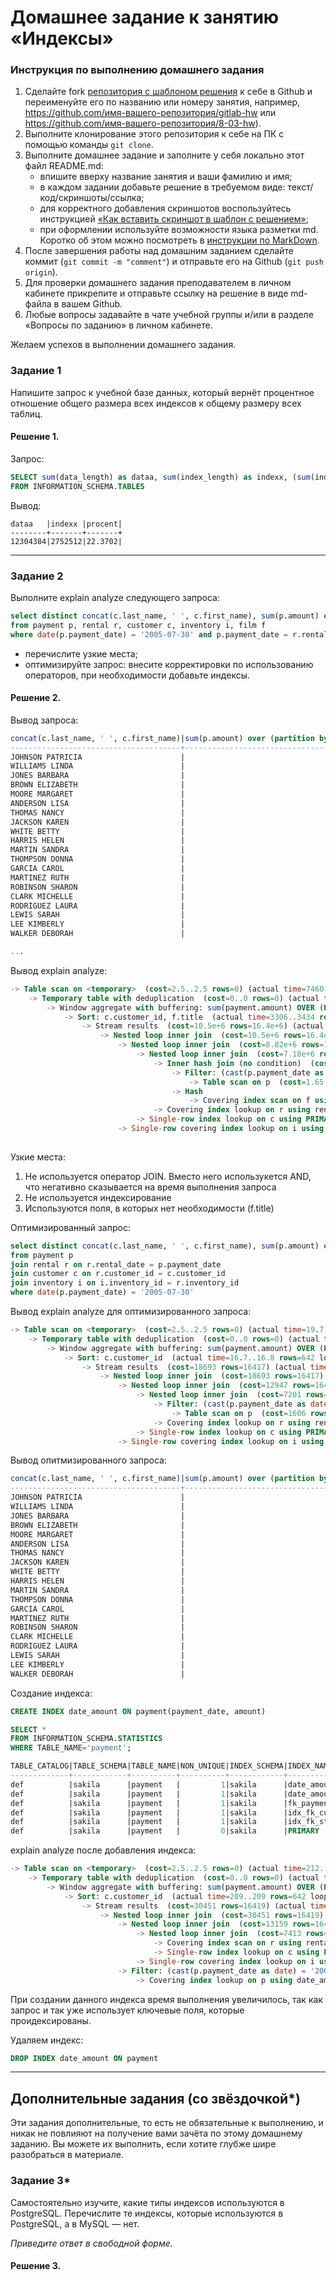 # Домашнее задание к занятию «Индексы»

### Инструкция по выполнению домашнего задания

1. Сделайте fork [репозитория c шаблоном решения](https://github.com/netology-code/sys-pattern-homework) к себе в Github и переименуйте его по названию или номеру занятия, например, https://github.com/имя-вашего-репозитория/gitlab-hw или https://github.com/имя-вашего-репозитория/8-03-hw).
2. Выполните клонирование этого репозитория к себе на ПК с помощью команды `git clone`.
3. Выполните домашнее задание и заполните у себя локально этот файл README.md:
   - впишите вверху название занятия и ваши фамилию и имя;
   - в каждом задании добавьте решение в требуемом виде: текст/код/скриншоты/ссылка;
   - для корректного добавления скриншотов воспользуйтесь инструкцией [«Как вставить скриншот в шаблон с решением»](https://github.com/netology-code/sys-pattern-homework/blob/main/screen-instruction.md);
   - при оформлении используйте возможности языка разметки md. Коротко об этом можно посмотреть в [инструкции по MarkDown](https://github.com/netology-code/sys-pattern-homework/blob/main/md-instruction.md).
4. После завершения работы над домашним заданием сделайте коммит (`git commit -m "comment"`) и отправьте его на Github (`git push origin`).
5. Для проверки домашнего задания преподавателем в личном кабинете прикрепите и отправьте ссылку на решение в виде md-файла в вашем Github.
6. Любые вопросы задавайте в чате учебной группы и/или в разделе «Вопросы по заданию» в личном кабинете.

Желаем успехов в выполнении домашнего задания.

### Задание 1

Напишите запрос к учебной базе данных, который вернёт процентное отношение общего размера всех индексов к общему размеру всех таблиц.

#### Решение 1.

Запрос:

```sql
SELECT sum(data_length) as dataa, sum(index_length) as indexx, (sum(index_length)/sum(data_length)*100) as procent
FROM INFORMATION_SCHEMA.TABLES
```
Вывод:

```
dataa   |indexx |procent|
--------+-------+-------+
12304384|2752512|22.3702|
```
---
### Задание 2

Выполните explain analyze следующего запроса:

```sql
select distinct concat(c.last_name, ' ', c.first_name), sum(p.amount) over (partition by c.customer_id, f.title)
from payment p, rental r, customer c, inventory i, film f
where date(p.payment_date) = '2005-07-30' and p.payment_date = r.rental_date and r.customer_id = c.customer_id and i.inventory_id = r.inventory_id
```

- перечислите узкие места;
- оптимизируйте запрос: внесите корректировки по использованию операторов, при необходимости добавьте индексы.


#### Решение 2.

Вывод запроса:

```sql
concat(c.last_name, ' ', c.first_name)|sum(p.amount) over (partition by c.customer_id, f.title)|
--------------------------------------+--------------------------------------------------------+
JOHNSON PATRICIA                      |                                                   30.95|
WILLIAMS LINDA                        |                                                    5.98|
JONES BARBARA                         |                                                   11.98|
BROWN ELIZABETH                       |                                                    6.98|
MOORE MARGARET                        |                                                    4.99|
ANDERSON LISA                         |                                                   16.98|
THOMAS NANCY                          |                                                   11.97|
JACKSON KAREN                         |                                                   10.98|
WHITE BETTY                           |                                                    4.99|
HARRIS HELEN                          |                                                    4.99|
MARTIN SANDRA                         |                                                    0.99|
THOMPSON DONNA                        |                                                   24.95|
GARCIA CAROL                          |                                                    9.98|
MARTINEZ RUTH                         |                                                    6.98|
ROBINSON SHARON                       |                                                    8.98|
CLARK MICHELLE                        |                                                    0.99|
RODRIGUEZ LAURA                       |                                                    0.99|
LEWIS SARAH                           |                                                   15.98|
LEE KIMBERLY                          |                                                    4.99|
WALKER DEBORAH                        |                                                   12.97|

...

```

Вывод explain analyze:

```sql
-> Table scan on <temporary>  (cost=2.5..2.5 rows=0) (actual time=7460..7460 rows=391 loops=1)
    -> Temporary table with deduplication  (cost=0..0 rows=0) (actual time=7460..7460 rows=391 loops=1)
        -> Window aggregate with buffering: sum(payment.amount) OVER (PARTITION BY c.customer_id,f.title )   (actual time=3307..7217 rows=642000 loops=1)
            -> Sort: c.customer_id, f.title  (actual time=3306..3434 rows=642000 loops=1)
                -> Stream results  (cost=10.5e+6 rows=16.4e+6) (actual time=0.559..2438 rows=642000 loops=1)
                    -> Nested loop inner join  (cost=10.5e+6 rows=16.4e+6) (actual time=0.55..2044 rows=642000 loops=1)
                        -> Nested loop inner join  (cost=8.82e+6 rows=16.4e+6) (actual time=0.54..1736 rows=642000 loops=1)
                            -> Nested loop inner join  (cost=7.18e+6 rows=16.4e+6) (actual time=0.529..1424 rows=642000 loops=1)
                                -> Inner hash join (no condition)  (cost=1.58e+6 rows=15.8e+6) (actual time=0.511..73.3 rows=634000 loops=1)
                                    -> Filter: (cast(p.payment_date as date) = '2005-07-30')  (cost=1.65 rows=15813) (actual time=0.0445..12.8 rows=634 loops=1)
                                        -> Table scan on p  (cost=1.65 rows=15813) (actual time=0.0299..6.73 rows=16044 loops=1)
                                    -> Hash
                                        -> Covering index scan on f using idx_title  (cost=103 rows=1000) (actual time=0.0536..0.29 rows=1000 loops=1)
                                -> Covering index lookup on r using rental_date (rental_date=p.payment_date)  (cost=0.25 rows=1.04) (actual time=0.00142..0.00191 rows=1.01 loops=634000)
                            -> Single-row index lookup on c using PRIMARY (customer_id=r.customer_id)  (cost=250e-6 rows=1) (actual time=227e-6..264e-6 rows=1 loops=642000)
                        -> Single-row covering index lookup on i using PRIMARY (inventory_id=r.inventory_id)  (cost=250e-6 rows=1) (actual time=218e-6..255e-6 rows=1 loops=642000)
                        

```

Узкие места:

1. Не используется оператор JOIN. Вместо него использукется AND, что негативно сказывается на время выполнения запроса
2. Не используется индексирование
3. Используются поля, в которых нет необходимости (f.title)

Оптимизированный запрос:

```sql
select distinct concat(c.last_name, ' ', c.first_name), sum(p.amount) over (partition by c.customer_id)
from payment p 
join rental r on r.rental_date = p.payment_date
join customer c on r.customer_id = c.customer_id
join inventory i on i.inventory_id = r.inventory_id 
where date(p.payment_date) = '2005-07-30'
```
Вывод explain analyze для оптимизированного запроса:

```sql
-> Table scan on <temporary>  (cost=2.5..2.5 rows=0) (actual time=19.7..19.9 rows=391 loops=1)
    -> Temporary table with deduplication  (cost=0..0 rows=0) (actual time=19.7..19.7 rows=391 loops=1)
        -> Window aggregate with buffering: sum(payment.amount) OVER (PARTITION BY c.customer_id )   (actual time=16.7..19.3 rows=642 loops=1)
            -> Sort: c.customer_id  (actual time=16.7..16.8 rows=642 loops=1)
                -> Stream results  (cost=18693 rows=16417) (actual time=0.11..16.4 rows=642 loops=1)
                    -> Nested loop inner join  (cost=18693 rows=16417) (actual time=0.103..15.8 rows=642 loops=1)
                        -> Nested loop inner join  (cost=12947 rows=16417) (actual time=0.0964..14 rows=642 loops=1)
                            -> Nested loop inner join  (cost=7201 rows=16417) (actual time=0.0868..12.8 rows=642 loops=1)
                                -> Filter: (cast(p.payment_date as date) = '2005-07-30')  (cost=1606 rows=15813) (actual time=0.0704..10.6 rows=634 loops=1)
                                    -> Table scan on p  (cost=1606 rows=15813) (actual time=0.052..6.93 rows=16044 loops=1)
                                -> Covering index lookup on r using rental_date (rental_date=p.payment_date)  (cost=0.25 rows=1.04) (actual time=0.00242..0.00315 rows=1.01 loops=634)
                            -> Single-row index lookup on c using PRIMARY (customer_id=r.customer_id)  (cost=0.25 rows=1) (actual time=0.00153..0.00159 rows=1 loops=642)
                        -> Single-row covering index lookup on i using PRIMARY (inventory_id=r.inventory_id)  (cost=0.25 rows=1) (actual time=0.00246..0.00251 rows=1 loops=642)

```

Вывод опитмизированного запроса:

```sql
concat(c.last_name, ' ', c.first_name)|sum(p.amount) over (partition by c.customer_id)|
--------------------------------------+-----------------------------------------------+
JOHNSON PATRICIA                      |                                          30.95|
WILLIAMS LINDA                        |                                           5.98|
JONES BARBARA                         |                                          11.98|
BROWN ELIZABETH                       |                                           6.98|
MOORE MARGARET                        |                                           4.99|
ANDERSON LISA                         |                                          16.98|
THOMAS NANCY                          |                                          11.97|
JACKSON KAREN                         |                                          10.98|
WHITE BETTY                           |                                           4.99|
HARRIS HELEN                          |                                           4.99|
MARTIN SANDRA                         |                                           0.99|
THOMPSON DONNA                        |                                          24.95|
GARCIA CAROL                          |                                           9.98|
MARTINEZ RUTH                         |                                           6.98|
ROBINSON SHARON                       |                                           8.98|
CLARK MICHELLE                        |                                           0.99|
RODRIGUEZ LAURA                       |                                           0.99|
LEWIS SARAH                           |                                          15.98|
LEE KIMBERLY                          |                                           4.99|
WALKER DEBORAH                        |                                          12.97|
```

Создание индекса:

```sql
CREATE INDEX date_amount ON payment(payment_date, amount)
```

```sql
SELECT *
FROM INFORMATION_SCHEMA.STATISTICS
WHERE TABLE_NAME='payment';
```

```sql
TABLE_CATALOG|TABLE_SCHEMA|TABLE_NAME|NON_UNIQUE|INDEX_SCHEMA|INDEX_NAME        |SEQ_IN_INDEX|COLUMN_NAME |COLLATION|CARDINALITY|SUB_PART|PACKED|NULLABLE|INDEX_TYPE|COMMENT|INDEX_COMMENT|IS_VISIBLE|EXPRESSION|
-------------+------------+----------+----------+------------+------------------+------------+------------+---------+-----------+--------+------+--------+----------+-------+-------------+----------+----------+
def          |sakila      |payment   |         1|sakila      |date_amount       |           1|payment_date|A        |      15813|        |      |        |BTREE     |       |             |YES       |          |
def          |sakila      |payment   |         1|sakila      |date_amount       |           2|amount      |A        |      15813|        |      |        |BTREE     |       |             |YES       |          |
def          |sakila      |payment   |         1|sakila      |fk_payment_rental |           1|rental_id   |A        |      15813|        |      |YES     |BTREE     |       |             |YES       |          |
def          |sakila      |payment   |         1|sakila      |idx_fk_customer_id|           1|customer_id |A        |        599|        |      |        |BTREE     |       |             |YES       |          |
def          |sakila      |payment   |         1|sakila      |idx_fk_staff_id   |           1|staff_id    |A        |          2|        |      |        |BTREE     |       |             |YES       |          |
def          |sakila      |payment   |         0|sakila      |PRIMARY           |           1|payment_id  |A        |      15813|        |      |        |BTREE     |       |             |YES       |          |
```

explain analyze после добавления индекса:

```sql
-> Table scan on <temporary>  (cost=2.5..2.5 rows=0) (actual time=212..212 rows=391 loops=1)
    -> Temporary table with deduplication  (cost=0..0 rows=0) (actual time=212..212 rows=391 loops=1)
        -> Window aggregate with buffering: sum(payment.amount) OVER (PARTITION BY c.customer_id )   (actual time=209..212 rows=642 loops=1)
            -> Sort: c.customer_id  (actual time=209..209 rows=642 loops=1)
                -> Stream results  (cost=30451 rows=16419) (actual time=98.2..209 rows=642 loops=1)
                    -> Nested loop inner join  (cost=30451 rows=16419) (actual time=98.2..208 rows=642 loops=1)
                        -> Nested loop inner join  (cost=13159 rows=16419) (actual time=0.0872..112 rows=16044 loops=1)
                            -> Nested loop inner join  (cost=7413 rows=16419) (actual time=0.08..59.1 rows=16044 loops=1)
                                -> Covering index scan on r using rental_date  (cost=1666 rows=16419) (actual time=0.0619..9.15 rows=16044 loops=1)
                                -> Single-row index lookup on c using PRIMARY (customer_id=r.customer_id)  (cost=0.25 rows=1) (actual time=0.00268..0.00274 rows=1 loops=16044)
                            -> Single-row covering index lookup on i using PRIMARY (inventory_id=r.inventory_id)  (cost=0.25 rows=1) (actual time=0.00278..0.00284 rows=1 loops=16044)
                        -> Filter: (cast(p.payment_date as date) = '2005-07-30')  (cost=0.953 rows=1) (actual time=0.00555..0.00558 rows=0.04 loops=16044)
                            -> Covering index lookup on p using date_amount (payment_date=r.rental_date)  (cost=0.953 rows=1) (actual time=0.0026..0.00439 rows=3.06 loops=16044)
```
При создании данного индекса время выполнения увеличилось, так как запрос и так уже использует ключевые поля, которые проидексированы.


Удаляем индекс:

```sql
DROP INDEX date_amount ON payment
```

---

## Дополнительные задания (со звёздочкой*)
Эти задания дополнительные, то есть не обязательные к выполнению, и никак не повлияют на получение вами зачёта по этому домашнему заданию. Вы можете их выполнить, если хотите глубже шире разобраться в материале.

### Задание 3*

Самостоятельно изучите, какие типы индексов используются в PostgreSQL. Перечислите те индексы, которые используются в PostgreSQL, а в MySQL — нет.

*Приведите ответ в свободной форме.*


#### Решение 3.


